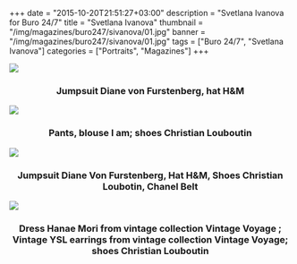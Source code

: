 +++
date = "2015-10-20T21:51:27+03:00"
description = "Svetlana Ivanova for Buro 24/7"
title = "Svetlana Ivanova"
thumbnail = "/img/magazines/buro247/sivanova/01.jpg"
banner = "/img/magazines/buro247/sivanova/01.jpg"
tags = ["Buro 24/7", "Svetlana Ivanova"]
categories = ["Portraits", "Magazines"]
+++

<div class="thumbnail">
<a href="/img/magazines/buro247/sivanova/02.jpg" class="gallery-item" title="Jumpsuit Diane von Furstenberg, hat H&M">
    <img src="/img/magazines/buro247/sivanova/02.jpg" class="full-width">
</a>
<h3 align="center">Jumpsuit Diane von Furstenberg, hat H&M</h2>
</div>
<div class="thumbnail">
<a href="/img/magazines/buro247/sivanova/03.jpg" class="gallery-item" title="Pants, blouse I am; shoes Christian Louboutin">
        <img src="/img/magazines/buro247/sivanova/03.jpg" class="full-width"></a>
</a>
<h3 align="center">Pants, blouse I am; shoes Christian Louboutin</h2>
</div>
<div class="thumbnail">
<a href="/img/magazines/buro247/sivanova/04.jpg" class="gallery-item" title="Jumpsuit Diane Von Furstenberg, Hat H&M, Shoes Christian Loubotin, Chanel Belt">
        <img src="/img/magazines/buro247/sivanova/04.jpg" class="full-width">
</a>
<h3 align="center">Jumpsuit Diane Von Furstenberg, Hat H&M, Shoes Christian Loubotin, Chanel Belt</h2>
</div>
<div class="thumbnail">
<a href="/img/magazines/buro247/sivanova/05.jpg" class="gallery-item" title="Dress Hanae Mori from vintage collection Vintage Voyage ; Vintage YSL earrings from vintage collection Vintage Voyage; shoes Christian Louboutin">
        <img src="/img/magazines/buro247/sivanova/05.jpg" class="full-width">
</a>
<h3 align="center">Dress Hanae Mori from vintage collection Vintage Voyage ; Vintage YSL earrings from vintage collection Vintage Voyage; shoes Christian Louboutin</h2>
</div>